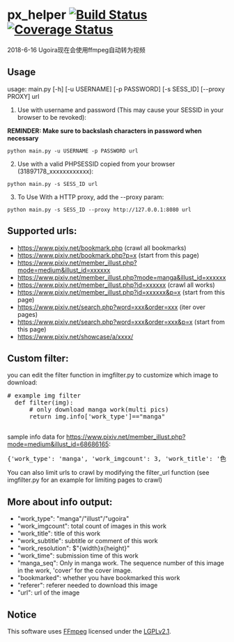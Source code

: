 # px_helper [![Build Status](https://travis-ci.org/eternal-flame-AD/px_helper.svg?branch=master)](https://travis-ci.org/eternal-flame-AD/px_helper) [![Coverage Status](https://coveralls.io/repos/github/eternal-flame-AD/px_helper/badge.svg?branch=master)](https://coveralls.io/github/eternal-flame-AD/px_helper?branch=master)


2018-6-16 Ugoira现在会使用ffmpeg自动转为视频

## Usage
usage: main.py [-h] [-u USERNAME] [-p PASSWORD] [-s SESS_ID] [--proxy PROXY] url

1. Use with username and password (This may cause your SESSID in your browser to be revoked):
  
  **REMINDER: Make sure to backslash characters in password when necessary**
  
  `python main.py -u USERNAME -p PASSWORD url`

2. Use with a valid PHPSESSID copied from your browser (31897178_xxxxxxxxxxxx):
  
  `python main.py -s SESS_ID url`

3. To Use With a HTTP proxy, add the --proxy param:
  
  `python main.py -s SESS_ID --proxy http://127.0.0.1:8080 url`

## Supported urls:
  - https://www.pixiv.net/bookmark.php (crawl all bookmarks)
  - https://www.pixiv.net/bookmark.php?p=x (start from this page)
  - https://www.pixiv.net/member_illust.php?mode=medium&illust_id=xxxxxx
  - https://www.pixiv.net/member_illust.php?mode=manga&illust_id=xxxxxx
  - https://www.pixiv.net/member_illust.php?id=xxxxxx (crawl all works)
  - https://www.pixiv.net/member_illust.php?id=xxxxxx&p=x (start from this page)
  - https://www.pixiv.net/search.php?word=xxx&order=xxx (iter over pages)
  - https://www.pixiv.net/search.php?word=xxx&order=xxx&p=x (start from this page)
  - https://www.pixiv.net/showcase/a/xxxx/

## Custom filter:
  you can edit the filter function in imgfilter.py to customize which image to download:
  
  <pre># example img filter
  def filter(img):
      # only download manga work(multi pics)
      return img.info['work_type']=="manga"
  </pre>
  sample info data for https://www.pixiv.net/member_illust.php?mode=medium&illust_id=68686165:
  <pre>
{'work_type': 'manga', 'work_imgcount': 3, 'work_title': '色がケンカしない方法', 'work_subtitle': '色がケンカしない方法をご質問をいただいたので、自己流ではありますが、解説しました。', 'work_time': '2018-05-10T16:07:35+00:00', 'work_id': '68686165', 'work_resolution': '900x635', 'height': 635, 'width': 900, 'author_id': '811927', 'author_nick': '村カルキ', 'author_info': {'Nickname': '村カルキ', 'Website': 'http://mura73424033.jimdo.com/', 'Gender': 'Female', 'Location': 'Chiba, Japan    ', 'Occupation': 'Seeking employment', 'Twitter': '\n                                            murakaruki\n                                    ', 'Self introduction': '■絵のお仕事募集しております。ご依頼、御用の際はHPに記載されているメールアドレスからお気軽にご連絡ください。（HP）http://mura73424033.jimdo.com/■絵を描くのと寝るのとゲームが好きです。創作とか企画物（PF）中心にその時好きな版権作品などのイラストを描いてます。好きなものを好きなだけ描いてますので固定ジャンルはありません。■イラストの転載許可に関しまして自分で管理できなくなる可能性がございますので、お問い合わせいただきましても許可はできないです。また、転載に関してのメッセージにもお答えはできません。■コメントやブックマーク、評価本当にありがとうございます！とても励みになります。全て大切に拝見させていただいております。コメントに関してはお返事できないことが多く申し訳ございません。■特に今後もマイピク限定公開にする予定の絵などもないのでマイピクは募集しておりません。基本的には友人、知人のみとさせていただいております。よろしくお願いします！◇仕事履歴◇【書籍】◆「シャバの『普通』は難しい」（エンターブレイン様）【中村颯希先生著】◆「銃魔大戦－怠謀連理－」（ＫＡＤＯＫＡＷＡ様）【カルロ・ゼン先生著】◆「無能と呼ばれた俺、４つの力を得る１～２」（オーバーラップ様）【松村道彦先生著】◆「クロの戦記」（オーバーラップ様）【サイトウアユム先生著】◆「異世界に転生したので日本式城郭をつくってみた。」（一二三書房様）【リューク先生著】◆「塗り事典BOYS」（NextCreator編集部様）CLIPSTUDIOPROメイキングイラスト＋解説◆「和装・洋装の描き方」（朝日新聞出版様）洋装の描き方のイラストカットを一部担当【TCG】◆「Lecee Overture Ver.Fate/Grannd Order 2.0」（TYPE-MOON様）３点◆「ラクエンロジック」（ブシロード様）３点【ソーシャルゲーム】◆「PSO2es」（株式会社セガ様）キャラクターイラスト7点◆「エンドライド」（株式会社サイバーエージェント様）イメージボード２点、背景６点◆「OZ Chrono Chronicle」（DMM GAMES様）キャラクターイラスト２セット◆「グランスフィア」（シリコンスタジオ様）カードイラスト多数◆「Ｒｅｖｏｌｖｅ」（株式会社ysy様）カードイラスト2点【その他】◆「Drawimg with Wacom」（株式会社ワコム様）イラスト制作動画＋インタビュー◆「BoCO株式会社2018年カレンダー」（BoCo株式会社様）カレンダーイラスト３、４月担当'}, 'view-count': 15040, 'like-count': 1057, 'bookmark-count': 1527, 'bookmarked': True, 'cover_url': 'https://i.pximg.net/img-original/img/2018/05/11/01/07/35/68686165_p0.jpg', 'referer': 'https://www.pixiv.net/member_illust.php?mode=medium&illust_id=68686165&lang=en', 'tags': ['メイキング'], 'manga_seq': 1, 'url': 'https://i.pximg.net/img-master/img/2018/05/11/01/07/35/68686165_p0_master1200.jpg'}
</pre>
  
  You can also limit urls to crawl by modifying the filter_url function (see imgfilter.py for an example for limiting pages to crawl)

## More about info output:
  - "work_type": "manga"/"illust"/"ugoira"
  - "work_imgcount": total count of images in this work
  - "work_title": title of this work
  - "work_subtitle": subtitle or comment of this work
  - "work_resolution": $"{width}x{height}"
  - "work_time": submission time of this work
  - "manga_seq": Only in manga work. The sequence number of this image in the work, 'cover' for the cover image.
  - "bookmarked": whether you have bookmarked this work
  - "referer": referer needed to download this image
  - "url": url of the image
  
## Notice
This software uses <a href=http://ffmpeg.org>FFmpeg</a> licensed under the <a href=http://www.gnu.org/licenses/old-licenses/lgpl-2.1.html>LGPLv2.1</a>.